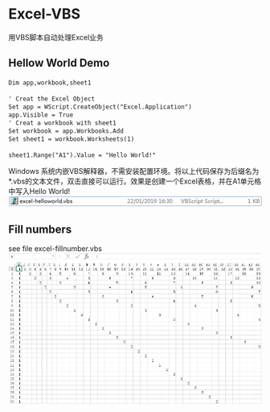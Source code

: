 # Excel-VBS
用VBS脚本自动处理Excel业务

## Hellow World Demo

```VBS
Dim app,workbook,sheet1

' Creat the Excel Object
Set app = WScript.CreateObject("Excel.Application")
app.Visible = True
' Creat a workbook with sheet1
Set workbook = app.Workbooks.Add
Set sheet1 = workbook.Worksheets(1)

sheet1.Range("A1").Value = "Hello World!"
```
Windows 系统内嵌VBS解释器，不需安装配置环境。将以上代码保存为后缀名为*.vbs的文本文件，双击直接可以运行。效果是创建一个Excel表格，并在A1单元格中写入Hello World!    
![](https://raw.githubusercontent.com/Oslomayor/Markdown-Imglib/master/Imgs/excel-helloworld.png)  

## Fill numbers  
see file  excel-fillnumber.vbs  
![](https://raw.githubusercontent.com/Oslomayor/Markdown-Imglib/master/Imgs/excel-fillnumber.png)  
